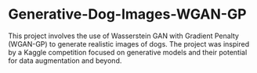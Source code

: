# Generative-Dog-Images-WGAN-GP
This project involves the use of Wasserstein GAN with Gradient Penalty (WGAN-GP) to generate realistic images of dogs. The project was inspired by a Kaggle competition focused on generative models and their potential for data augmentation and beyond.
